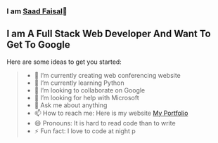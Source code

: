 ### I am [Saad Faisal](https://saadthegreatdev.github.io)👋

## I am A Full Stack Web Developer And Want To Get To Google
Here are some ideas to get you started:

> * 🔭 I’m currently creating web conferencing website
> * 🌱 I’m currently learning Python
> * 👯 I’m looking to collaborate on Google
> * 🤔 I’m looking for help with Microsoft
> * 💬 Ask me about anything
> * 📫 How to reach me: Here is my website [My Portfolio](https://greatsaadthedev.github.io)
> * 😄 Pronouns: It is hard to read code than to write 
> * ⚡ Fun fact: I  love to code at night
p
